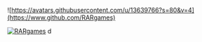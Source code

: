 ![https://avatars.githubusercontent.com/u/13639766?s=80&v=4](https://www.github.com/RARgames)


[![RARgames](https://github.com/RARgames.png?size=100)](https://github.com/RARgames)
d